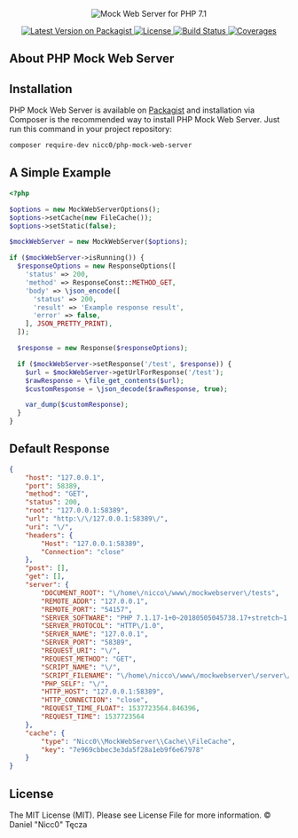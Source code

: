 <p align="center"><img alt="Mock Web Server for PHP 7.1" src="https://i.imgur.com/6NvxKzB.png"></p>

<p align="center">
 <a href="https://packagist.org/packages/nicc0/php-mock-web-server">
  <img alt="Latest Version on Packagist" src="https://img.shields.io/packagist/v/nicc0/php-mock-web-server.svg?style=flat-square">
 </a>
 <a href="https://github.com/Nicc0/PHP-Mock-Web-Server/blob/readme/LICENSE">
  <img alt="License" src="https://img.shields.io/github/license/Nicc0/PHP-Mock-Web-Server.svg?style=flat-square">
 </a>
 <a href="https://travis-ci.org/Nicc0/php-mock-web-server">
  <img alt="Build Status" src="https://img.shields.io/travis/Nicc0/PHP-Mock-Web-Server.svg?style=flat-square">
 </a>
 <a href="https://codecov.io/gh/Nicc0/php-mock-web-server">
  <img alt="Coverages" src="https://img.shields.io/codecov/c/github/nicc0/php-mock-web-server.svg?style=flat-square">
 </a>
</p>

## About PHP Mock Web Server


## Installation

PHP Mock Web Server is available on [Packagist](https://packagist.org/packages/nicc0/php-mock-web-server) and installation via Composer is the recommended way to install PHP Mock Web Server. Just run this command in your project repository:
```sh
composer require-dev nicc0/php-mock-web-server
```
## A Simple Example
```php
<?php

$options = new MockWebServerOptions();
$options->setCache(new FileCache());
$options->setStatic(false);

$mockWebServer = new MockWebServer($options);

if ($mockWebServer->isRunning()) {
  $responseOptions = new ResponseOptions([
    'status' => 200,
    'method' => ResponseConst::METHOD_GET,
    'body' => \json_encode([
      'status' => 200,
      'result' => 'Example response result',
      'error' => false,
    ], JSON_PRETTY_PRINT),
  ]);

  $response = new Response($responseOptions);

  if ($mockWebServer->setResponse('/test', $response)) {
    $url = $mockWebServer->getUrlForResponse('/test');
    $rawResponse = \file_get_contents($url);
    $customResponse = \json_decode($rawResponse, true);

    var_dump($customResponse);
  }
}

```
## Default Response
```json
{
    "host": "127.0.0.1",
    "port": 58389,
    "method": "GET",
    "status": 200,
    "root": "127.0.0.1:58389",
    "url": "http:\/\/127.0.0.1:58389\/",
    "uri": "\/",
    "headers": {
        "Host": "127.0.0.1:58389",
        "Connection": "close"
    },
    "post": [],
    "get": [],
    "server": {
        "DOCUMENT_ROOT": "\/home\/nicco\/www\/mockwebserver\/tests",
        "REMOTE_ADDR": "127.0.0.1",
        "REMOTE_PORT": "54157",
        "SERVER_SOFTWARE": "PHP 7.1.17-1+0~20180505045738.17+stretch~1.gbpde69c6 Development Server",
        "SERVER_PROTOCOL": "HTTP\/1.0",
        "SERVER_NAME": "127.0.0.1",
        "SERVER_PORT": "58389",
        "REQUEST_URI": "\/",
        "REQUEST_METHOD": "GET",
        "SCRIPT_NAME": "\/",
        "SCRIPT_FILENAME": "\/home\/nicco\/www\/mockwebserver\/server\/TempWebServer.php",
        "PHP_SELF": "\/",
        "HTTP_HOST": "127.0.0.1:58389",
        "HTTP_CONNECTION": "close",
        "REQUEST_TIME_FLOAT": 1537723564.846396,
        "REQUEST_TIME": 1537723564
    },
    "cache": {
        "type": "Nicc0\\MockWebServer\\Cache\\FileCache",
        "key": "7e969cbbec3e3da5f28a1eb9f6e67978"
    }
}
```

## License

The MIT License (MIT). Please see License File for more information. © Daniel "Nicc0" Tęcza
